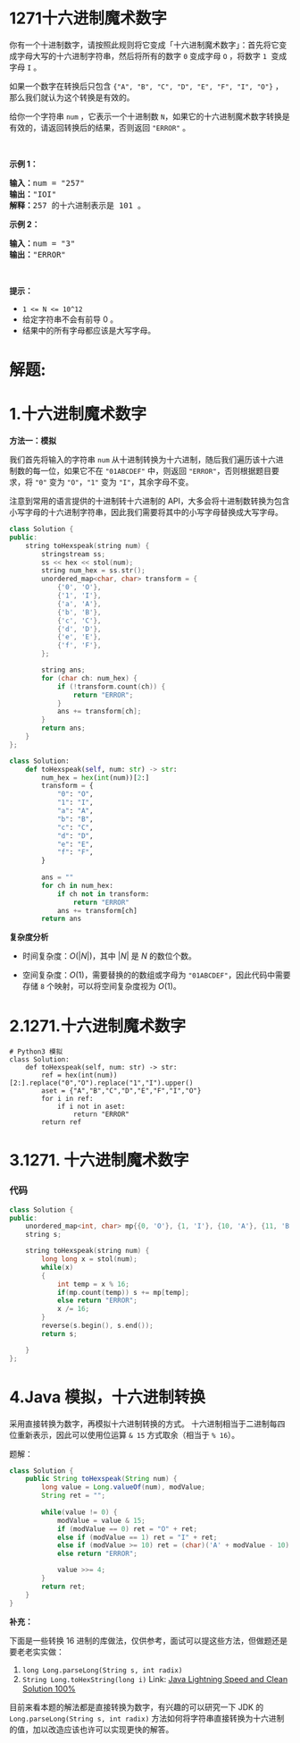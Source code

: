 # 1271十六进制魔术数字
<p>你有一个十进制数字，请按照此规则将它变成「十六进制魔术数字」：首先将它变成字母大写的十六进制字符串，然后将所有的数字&nbsp;<code>0</code> 变成字母&nbsp;<code>O</code> ，将数字&nbsp;<code>1</code> &nbsp;变成字母&nbsp;<code>I</code> 。</p>

<p>如果一个数字在转换后只包含&nbsp;<code>{&quot;A&quot;, &quot;B&quot;, &quot;C&quot;, &quot;D&quot;, &quot;E&quot;, &quot;F&quot;, &quot;I&quot;, &quot;O&quot;}</code>&nbsp;，那么我们就认为这个转换是有效的。</p>

<p>给你一个字符串&nbsp;<code>num</code> ，它表示一个十进制数 <code>N</code>，如果它的十六进制魔术数字转换是有效的，请返回转换后的结果，否则返回&nbsp;<code>&quot;ERROR&quot;</code> 。</p>

<p>&nbsp;</p>

<p><strong>示例 1：</strong></p>

<pre><strong>输入：</strong>num = &quot;257&quot;
<strong>输出：</strong>&quot;IOI&quot;
<strong>解释：</strong>257 的十六进制表示是 101 。
</pre>

<p><strong>示例 2：</strong></p>

<pre><strong>输入：</strong>num = &quot;3&quot;
<strong>输出：</strong>&quot;ERROR&quot;
</pre>

<p>&nbsp;</p>

<p><strong>提示：</strong></p>

<ul>
	<li><code>1 &lt;= N &lt;= 10^12</code></li>
	<li>给定字符串不会有前导 0 。</li>
	<li>结果中的所有字母都应该是大写字母。</li>
</ul>
































# 解题:
# 1.十六进制魔术数字
**方法一：模拟**

我们首先将输入的字符串 `num` 从十进制转换为十六进制，随后我们遍历该十六进制数的每一位，如果它不在 `"01ABCDEF"` 中，则返回 `"ERROR"`，否则根据题目要求，将 `"0"` 变为 `"O"`，`"1"` 变为 `"I"`，其余字母不变。

注意到常用的语言提供的十进制转十六进制的 API，大多会将十进制数转换为包含小写字母的十六进制字符串，因此我们需要将其中的小写字母替换成大写字母。

```C++ [sol1]
class Solution {
public:
    string toHexspeak(string num) {
        stringstream ss;
        ss << hex << stol(num);
        string num_hex = ss.str();
        unordered_map<char, char> transform = {
            {'0', 'O'},
            {'1', 'I'},
            {'a', 'A'},
            {'b', 'B'},
            {'c', 'C'},
            {'d', 'D'},
            {'e', 'E'},
            {'f', 'F'},
        };

        string ans;
        for (char ch: num_hex) {
            if (!transform.count(ch)) {
                return "ERROR";
            }
            ans += transform[ch];
        }
        return ans;
    }
};
```

```Python [sol1]
class Solution:
    def toHexspeak(self, num: str) -> str:
        num_hex = hex(int(num))[2:]
        transform = {
            "0": "O",
            "1": "I",
            "a": "A",
            "b": "B",
            "c": "C",
            "d": "D",
            "e": "E",
            "f": "F",
        }
        
        ans = ""
        for ch in num_hex:
            if ch not in transform:
                return "ERROR"
            ans += transform[ch]
        return ans
```

**复杂度分析**

- 时间复杂度：$O(|N|)$，其中 $|N|$ 是 $N$ 的数位个数。

- 空间复杂度：$O(1)$，需要替换的的数组或字母为 `"01ABCDEF"`，因此代码中需要存储 `8` 个映射，可以将空间复杂度视为 $O(1)$。
# 2.1271.十六进制魔术数字
```python3
# Python3 模拟
class Solution:
    def toHexspeak(self, num: str) -> str:
        ref = hex(int(num))[2:].replace("0","O").replace("1","I").upper()
        aset = {"A","B","C","D","E","F","I","O"}
        for i in ref:
            if i not in aset:
                return "ERROR"
        return ref
```

# 3.1271. 十六进制魔术数字
### 代码

```cpp
class Solution {
public:
    unordered_map<int, char> mp{{0, 'O'}, {1, 'I'}, {10, 'A'}, {11, 'B'}, {12, 'C'}, {13, 'D'}, {14, 'E'}, {15, 'F'}};
    string s;

    string toHexspeak(string num) {
        long long x = stol(num);
        while(x)
        {
            int temp = x % 16;
            if(mp.count(temp)) s += mp[temp];
            else return "ERROR";
            x /= 16;
        }
        reverse(s.begin(), s.end());
        return s;

    }
};
```
# 4.Java 模拟，十六进制转换

采用直接转换为数字，再模拟十六进制转换的方式。
十六进制相当于二进制每四位重新表示，因此可以使用位运算 `& 15` 方式取余（相当于 `% 16`）。

题解：
```java
class Solution {
    public String toHexspeak(String num) {
        long value = Long.valueOf(num), modValue;
        String ret = "";
        
        while(value != 0) {
            modValue = value & 15;
            if (modValue == 0) ret = "O" + ret;
            else if (modValue == 1) ret = "I" + ret;
            else if (modValue >= 10) ret = (char)('A' + modValue - 10) + ret;
            else return "ERROR";

            value >>= 4;
        }
        return ret;
    }
}
```

**补充：**

下面是一些转换 16 进制的库做法，仅供参考，面试可以提这些方法，但做题还是要老老实实做：
  1. `long Long.parseLong(String s, int radix)`
  2. `String Long.toHexString(long i)` Link: [Java Lightning Speed and Clean Solution 100%](https://leetcode.com/problems/hexspeak/discuss/440866/Java-Lightning-Speed-and-Clean-Solution-100)



目前来看本题的解法都是直接转换为数字，有兴趣的可以研究一下 JDK 的 `Long.parseLong(String s, int radix)` 方法如何将字符串直接转换为十六进制的值，加以改造应该也许可以实现更快的解答。

